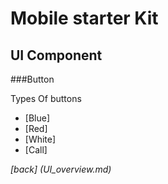 Mobile starter Kit
================================

UI Component
--------------------------------


###Button		


Types Of buttons
* [Blue] 
* [Red] 
* [White] 
* [Call] 

	
*[back] (UI_overview.md)*  
